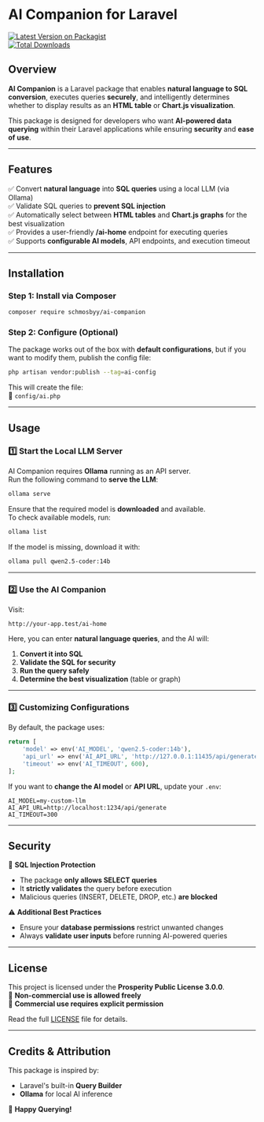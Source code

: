 # AI Companion for Laravel

[![Latest Version on Packagist](https://img.shields.io/packagist/v/schmosbyy/ai-companion.svg?style=flat-square)](https://packagist.org/packages/schmosbyy/ai-companion)  
[![Total Downloads](https://img.shields.io/packagist/dt/schmosbyy/ai-companion.svg?style=flat-square)](https://packagist.org/packages/schmosbyy/ai-companion)

## Overview

**AI Companion** is a Laravel package that enables **natural language to SQL conversion**, executes queries **securely**, and intelligently determines whether to display results as an **HTML table** or **Chart.js visualization**.

This package is designed for developers who want **AI-powered data querying** within their Laravel applications while ensuring **security** and **ease of use**.

---

## Features

✅ Convert **natural language** into **SQL queries** using a local LLM (via Ollama)  
✅ Validate SQL queries to **prevent SQL injection**  
✅ Automatically select between **HTML tables** and **Chart.js graphs** for the best visualization  
✅ Provides a user-friendly **/ai-home** endpoint for executing queries  
✅ Supports **configurable AI models**, API endpoints, and execution timeout

---

## Installation

### Step 1: Install via Composer

```bash
composer require schmosbyy/ai-companion
```

### Step 2: Configure (Optional)

The package works out of the box with **default configurations**, but if you want to modify them, publish the config file:

```bash
php artisan vendor:publish --tag=ai-config
```

This will create the file:  
📄 `config/ai.php`

---

## Usage

### 1️⃣ Start the Local LLM Server

AI Companion requires **Ollama** running as an API server.  
Run the following command to **serve the LLM**:

```bash
ollama serve
```

Ensure that the required model is **downloaded** and available.  
To check available models, run:

```bash
ollama list
```

If the model is missing, download it with:

```bash
ollama pull qwen2.5-coder:14b
```

---

### 2️⃣ Use the AI Companion

Visit:
```
http://your-app.test/ai-home
```

Here, you can enter **natural language queries**, and the AI will:
1. **Convert it into SQL**
2. **Validate the SQL for security**
3. **Run the query safely**
4. **Determine the best visualization** (table or graph)

---

### 3️⃣ Customizing Configurations

By default, the package uses:

```php
return [
    'model' => env('AI_MODEL', 'qwen2.5-coder:14b'),
    'api_url' => env('AI_API_URL', 'http://127.0.0.1:11435/api/generate'),
    'timeout' => env('AI_TIMEOUT', 600),
];
```

If you want to **change the AI model** or **API URL**, update your `.env`:

```env
AI_MODEL=my-custom-llm
AI_API_URL=http://localhost:1234/api/generate
AI_TIMEOUT=300
```

---

## Security

🚨 **SQL Injection Protection**
- The package **only allows SELECT queries**
- It **strictly validates** the query before execution
- Malicious queries (INSERT, DELETE, DROP, etc.) **are blocked**

⚠️ **Additional Best Practices**
- Ensure your **database permissions** restrict unwanted changes
- Always **validate user inputs** before running AI-powered queries

---

## License

This project is licensed under the **Prosperity Public License 3.0.0**.  
🔹 **Non-commercial use is allowed freely**  
🔹 **Commercial use requires explicit permission**

Read the full [LICENSE](LICENSE) file for details.

---

## Credits & Attribution

This package is inspired by:
- Laravel's built-in **Query Builder**
- **Ollama** for local AI inference

🚀 **Happy Querying!**